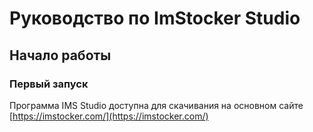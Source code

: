 # Руководство по ImStocker Studio

## Начало работы

### Первый запуск

Программа IMS Studio доступна для скачивания на основном сайте [https://imstocker.com/](https://imstocker.com/)

